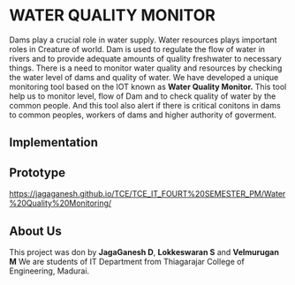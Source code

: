 # WATER QUALITY MONITOR
Dams play a crucial role in water supply. Water resources plays important roles in Creature of world. Dam is used to regulate the flow of water in rivers and to provide adequate amounts of quality freshwater to necessary things. There is a need to monitor water quality and resources by checking the water level of dams and quality of water. We have developed a unique monitoring tool based on the IOT known as <b>Water Quality Monitor.</b> This tool help us to monitor level, flow of Dam and to check quality of water by the common people. And this tool also alert if there is critical conitons in dams to common peoples, workers of dams and higher authority of goverment.
## Implementation
## Prototype
https://jagaganesh.github.io/TCE/TCE_IT_FOURT%20SEMESTER_PM/Water%20Quality%20Monitoring/
## About Us
This project was don by <b>JagaGanesh D</b>, <b>Lokkeswaran S</b> and <b>Velmurugan M</b> We are students of IT Department from Thiagarajar College of Engineering, Madurai. 

